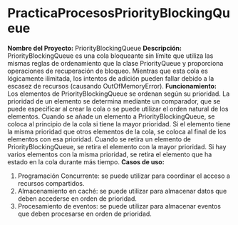 # PracticaProcesosPriorityBlockingQueue
**Nombre del Proyecto:** PriorityBlockingQueue
**Descripción:**  PriorityBlockingQueue es una cola bloqueante sin límite que utiliza las 
mismas reglas de ordenamiento que la clase PriorityQueue y proporciona operaciones de recuperación de
bloqueo. Mientras que esta cola es lógicamente ilimitada, los intentos de adición pueden fallar debido
a la escasez de recursos (causando OutOfMemoryError).
**Funcionamiento:**  
Los elementos de PriorityBlockingQueue se ordenan según su prioridad. La prioridad
de un elemento se determina mediante un comparador, que se puede especificar al crear
la cola o se puede utilizar el orden natural de los elementos.
Cuando se añade un elemento a PriorityBlockingQueue, se coloca al principio de la cola 
si tiene la mayor prioridad. Si el elemento tiene la misma prioridad que otros elementos
de la cola, se coloca al final de los elementos con esa prioridad.
Cuando se retira un elemento de PriorityBlockingQueue, se retira el elemento con la mayor
prioridad. Si hay varios elementos con la misma prioridad, se retira el elemento que ha estado 
en la cola durante más tiempo.
**Casos de uso:**
1. Programación Concurrente: se puede utilizar para coordinar el acceso a recursos compartidos.
2. Almacenamiento en caché: se puede utilizar para almacenar datos que deben accederse en orden de prioridad.
3. Procesamiento de eventos: se puede utilizar para almacenar eventos que deben procesarse en orden de prioridad.
